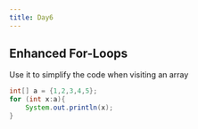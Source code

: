 ```yaml
---
title: Day6
---
```


## Enhanced For-Loops

Use it to simplify the code when visiting an array

```java
int[] a = {1,2,3,4,5};
for (int x:a){
	System.out.println(x);
}
```

